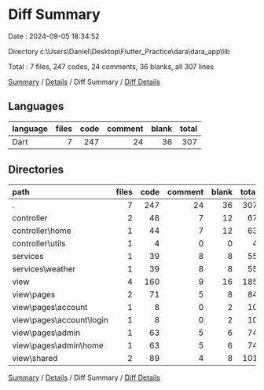 # Diff Summary

Date : 2024-09-05 18:34:52

Directory c:\\Users\\Daniel\\Desktop\\Flutter_Practice\\dara\\dara_app\\lib

Total : 7 files,  247 codes, 24 comments, 36 blanks, all 307 lines

[Summary](results.md) / [Details](details.md) / Diff Summary / [Diff Details](diff-details.md)

## Languages
| language | files | code | comment | blank | total |
| :--- | ---: | ---: | ---: | ---: | ---: |
| Dart | 7 | 247 | 24 | 36 | 307 |

## Directories
| path | files | code | comment | blank | total |
| :--- | ---: | ---: | ---: | ---: | ---: |
| . | 7 | 247 | 24 | 36 | 307 |
| controller | 2 | 48 | 7 | 12 | 67 |
| controller\\home | 1 | 44 | 7 | 12 | 63 |
| controller\\utils | 1 | 4 | 0 | 0 | 4 |
| services | 1 | 39 | 8 | 8 | 55 |
| services\\weather | 1 | 39 | 8 | 8 | 55 |
| view | 4 | 160 | 9 | 16 | 185 |
| view\\pages | 2 | 71 | 5 | 8 | 84 |
| view\\pages\\account | 1 | 8 | 0 | 2 | 10 |
| view\\pages\\account\\login | 1 | 8 | 0 | 2 | 10 |
| view\\pages\\admin | 1 | 63 | 5 | 6 | 74 |
| view\\pages\\admin\\home | 1 | 63 | 5 | 6 | 74 |
| view\\shared | 2 | 89 | 4 | 8 | 101 |

[Summary](results.md) / [Details](details.md) / Diff Summary / [Diff Details](diff-details.md)